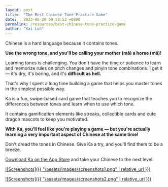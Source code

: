 ```yaml
---
layout: post
title:  "The Best Chinese Tone Practice Game"
date:   2023-06-20 09:58:52 +0800
permalink: /resources/best-chinese-tone-practice-game
author: "Kai Loh"
---
```


Chinese is a hard language because it contains tones.

**Use the wrong tone, and you'll be calling your mother (mā) a horse (mǎ)!**

Learning tones is challenging. You don't have the time or patience to learn and memorize rules on pitch changes and pinyin tone combinations. I get it — it's dry, it's boring, and it's **difficult as hell.**

That's why I spent a long time building a game that helps you master tones in the simplest possible way. 

Ka is a fun, swipe-based card game that teaches you to recognize the differences between tones and learn when to use which tone.

It contains gamification elements like streaks, collectible cards and cute dragon mascots to keep you motivated.

**With Ka, you'll feel like you're playing a game — but you're actually learning a very important aspect of Chinese at the same time!**

Don't dread the tones in Chinese. Give Ka a try, and you'll find them to be a breeze.

[Download Ka on the App Store](https://apps.apple.com/app/apple-store/id6444140899?pt=117273943&ct=web&mt=8) and take your Chinese to the next level.

[![Screenshots]({{ "/assets/images/screenshots1.png" | relative_url }})](https://apps.apple.com/app/apple-store/id6444140899?pt=117273943&ct=web&mt=8)

[![Screenshots]({{ "/assets/images/screenshots2.png" | relative_url }})](https://apps.apple.com/app/apple-store/id6444140899?pt=117273943&ct=web&mt=8)
